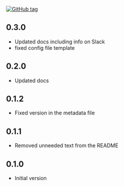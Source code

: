 [![GitHub tag][gh-tag-img]][gh-link]

## 0.3.0

* Updated docs including info on Slack
* fixed config file template

## 0.2.0

* Updated docs

## 0.1.2

* Fixed version in the metadata file

## 0.1.1

* Removed unneeded text from the README

## 0.1.0

* Initial version

[gh-tag-img]: https://img.shields.io/github/tag/genebean/genebean-puppetmaster_webhook.svg?label=newest%20tag
[gh-link]: https://github.com/genebean/genebean-puppetmaster_webhook
